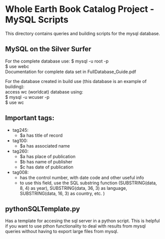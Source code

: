 # Whole Earth Book Catalog Project - MySQL Scripts
This directory contains queries and building scripts for the mysql database.

## MySQL on the Silver Surfer
For the complete database use:
$ mysql -u root -p                
$ use webc                
Documentation for complete data set in FullDatabase_Guide.pdf
 
For the database created in build use (this database is an example of building):                   
access wc (worldcat) database  using:           
$ mysql -u wcuser -p         
$ use wc           
                         
## Important tags:
- tag245: 
	- $a has title of record
- tag100:
	- $a has associated name
- tag260:
	- $a has place of publication
	- $b has name of publisher 
	- $c has date of publication
- tag008:
	- has the control number, with date code and other useful info
	- to use this field, use the SQL substring function (SUBSTRING(data, 8, 4) as year), SUBSTRING(data, 36, 3) as language, SUBSTRING(data, 16, 3) as country, etc. )
## pythonSQLTemplate.py
Has a template for accesing the sql server in a python script. This is helpful if you want to use pthon functionality to deal with results from mysql queries without having
to export large files from mysql.
